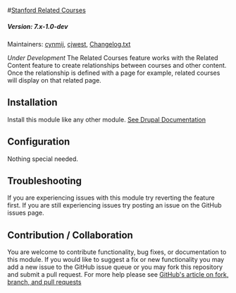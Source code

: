 #[Stanford Related Courses](https://github.com/SU-SWS/stanford_related_content/tree/7.x-1.x/modules/stanford_related_courses)
##### Version: 7.x-1.0-dev

Maintainers: [cynmij](https://github.com/cynmij), [cjwest](https://github.com/cjwest),
[Changelog.txt](CHANGELOG.txt)

*Under Development*
The Related Courses feature works with the Related Content feature to create relationships between courses and other content.
Once the relationship is defined with a page for example, related courses will display on that related page.

Installation
---

Install this module like any other module. [See Drupal Documentation](https://drupal.org/documentation/install/modules-themes/modules-7)

Configuration
---

Nothing special needed.

Troubleshooting
---

If you are experiencing issues with this module try reverting the feature first. If you are still experiencing issues try posting an issue on the GitHub issues page.

Contribution / Collaboration
---

You are welcome to contribute functionality, bug fixes, or documentation to this module. If you would like to suggest a fix or new functionality you may add a new issue to the GitHub issue queue or you may fork this repository and submit a pull request. For more help please see [GitHub's article on fork, branch, and pull requests](https://help.github.com/articles/using-pull-requests)
